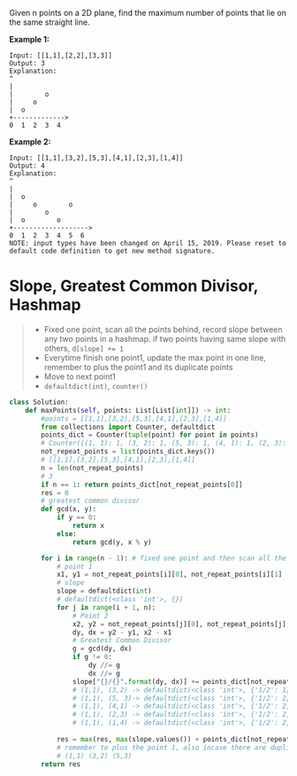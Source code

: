 Given n points on a 2D plane, find the maximum number of points that lie on the same straight line.

**Example 1:**
```
Input: [[1,1],[2,2],[3,3]]
Output: 3
Explanation:
^
|
|        o
|     o
|  o  
+------------->
0  1  2  3  4
```
**Example 2:**
```
Input: [[1,1],[3,2],[5,3],[4,1],[2,3],[1,4]]
Output: 4
Explanation:
^
|
|  o
|     o        o
|        o
|  o        o
+------------------->
0  1  2  3  4  5  6
NOTE: input types have been changed on April 15, 2019. Please reset to default code definition to get new method signature.
```
# Slope, Greatest Common Divisor, Hashmap
>* Fixed one point, scan all the points behind, record slope between any two points in a hashmap. if two points having same slope with others, ```d[slope] += 1```
>* Everytime finish one point1, update the max point in one line, remember to plus the point1 and its duplicate points
>* Move to next point1
>* ```defaultdict(int)```, ```counter()```
```python
class Solution:
    def maxPoints(self, points: List[List[int]]) -> int:
        #points = [[1,1],[3,2],[5,3],[4,1],[2,3],[1,4]]
        from collections import Counter, defaultdict
        points_dict = Counter(tuple(point) for point in points)
        # Counter({(1, 1): 1, (3, 2): 1, (5, 3): 1, (4, 1): 1, (2, 3): 1, (1, 4): 1})
        not_repeat_points = list(points_dict.keys())
        # [[1,1],[3,2],[5,3],[4,1],[2,3],[1,4]]
        n = len(not_repeat_points)
        # 3
        if n == 1: return points_dict[not_repeat_points[0]]
        res = 0
        # greatest common divisor
        def gcd(x, y):
            if y == 0:
                return x
            else:
                return gcd(y, x % y)

        for i in range(n - 1): # fixed one point and then scan all the points behind
            # point 1
            x1, y1 = not_repeat_points[i][0], not_repeat_points[i][1]
            # slope
            slope = defaultdict(int)
            # defaultdict(<class 'int'>, {})
            for j in range(i + 1, n):
                # Point 2
                x2, y2 = not_repeat_points[j][0], not_repeat_points[j][1]
                dy, dx = y2 - y1, x2 - x1
                # Greatest Common Divisor
                g = gcd(dy, dx)
                if g != 0:
                    dy //= g
                    dx //= g
                slope["{}/{}".format(dy, dx)] += points_dict[not_repeat_points[j]] # plus all the point2 2
                # (1,1), (3,2) -> defaultdict(<class 'int'>, {'1/2': 1})
                # (1,1), (5, 3)-> defaultdict(<class 'int'>, {'1/2': 2}) (slope is still 1/2)
                # (1,1), (4,1) -> defaultdict(<class 'int'>, {'1/2': 2, '0/1': 1})
                # (1,1), (2,3) -> defaultdict(<class 'int'>, {'1/2': 2, '0/1': 1, '2/1': 1})
                # (1,1), (1,4) -> defaultdict(<class 'int'>, {'1/2': 2, '0/1': 1, '2/1': 1, '1/0': 1})
                
            res = max(res, max(slope.values()) + points_dict[not_repeat_points[i]])
            # remember to plus the point 1, also incase there are duplicate points
            # (1,1) (3,2) (5,3)
        return res
    
```

